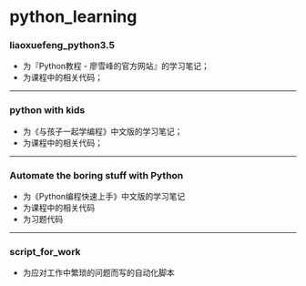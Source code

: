 # python_learning

### liaoxuefeng_python3.5
* 为『Python教程 - 廖雪峰的官方网站』的学习笔记；
* 为课程中的相关代码；
***
### python with kids
* 为《与孩子一起学编程》中文版的学习笔记；
* 为课程中的相关代码；
***
### Automate the boring stuff with Python
* 为《Python编程快速上手》中文版的学习笔记
* 为课程中的相关代码
* 为习题代码
***
### script_for_work
* 为应对工作中繁琐的问题而写的自动化脚本

